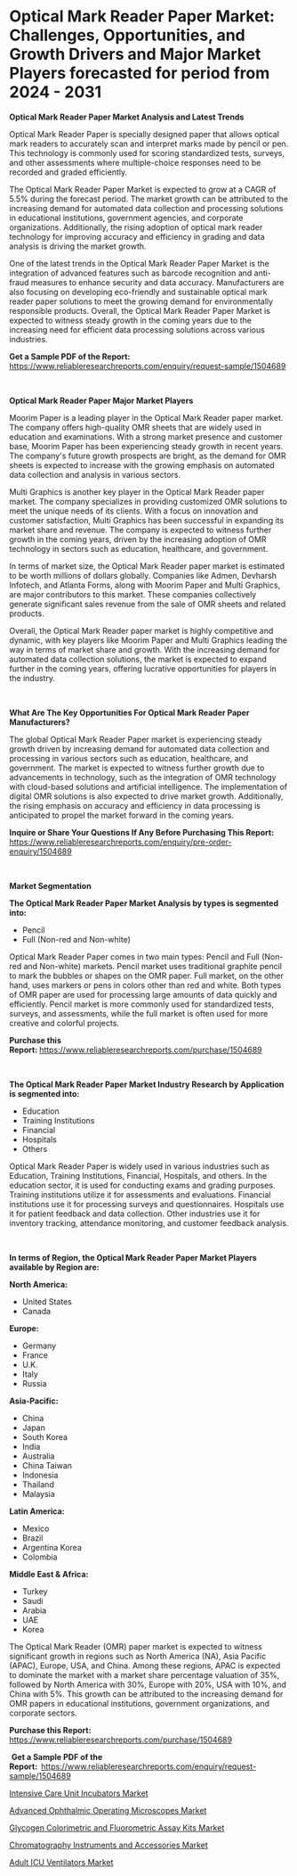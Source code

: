<p><h1>Optical Mark Reader Paper Market: Challenges, Opportunities, and Growth Drivers and Major Market Players forecasted for period from 2024 - 2031</h1></p><p><strong>Optical Mark Reader Paper Market Analysis and Latest Trends</strong></p>
<p><p>Optical Mark Reader Paper is specially designed paper that allows optical mark readers to accurately scan and interpret marks made by pencil or pen. This technology is commonly used for scoring standardized tests, surveys, and other assessments where multiple-choice responses need to be recorded and graded efficiently.</p><p>The Optical Mark Reader Paper Market is expected to grow at a CAGR of 5.5% during the forecast period. The market growth can be attributed to the increasing demand for automated data collection and processing solutions in educational institutions, government agencies, and corporate organizations. Additionally, the rising adoption of optical mark reader technology for improving accuracy and efficiency in grading and data analysis is driving the market growth.</p><p>One of the latest trends in the Optical Mark Reader Paper Market is the integration of advanced features such as barcode recognition and anti-fraud measures to enhance security and data accuracy. Manufacturers are also focusing on developing eco-friendly and sustainable optical mark reader paper solutions to meet the growing demand for environmentally responsible products. Overall, the Optical Mark Reader Paper Market is expected to witness steady growth in the coming years due to the increasing need for efficient data processing solutions across various industries.</p></p>
<p><strong>Get a Sample PDF of the Report:&nbsp;</strong> <a href="https://www.reliableresearchreports.com/enquiry/request-sample/1504689">https://www.reliableresearchreports.com/enquiry/request-sample/1504689</a></p>
<p>&nbsp;</p>
<p><strong>Optical Mark Reader Paper Major Market Players</strong></p>
<p><p>Moorim Paper is a leading player in the Optical Mark Reader paper market. The company offers high-quality OMR sheets that are widely used in education and examinations. With a strong market presence and customer base, Moorim Paper has been experiencing steady growth in recent years. The company's future growth prospects are bright, as the demand for OMR sheets is expected to increase with the growing emphasis on automated data collection and analysis in various sectors.</p><p>Multi Graphics is another key player in the Optical Mark Reader paper market. The company specializes in providing customized OMR solutions to meet the unique needs of its clients. With a focus on innovation and customer satisfaction, Multi Graphics has been successful in expanding its market share and revenue. The company is expected to witness further growth in the coming years, driven by the increasing adoption of OMR technology in sectors such as education, healthcare, and government.</p><p>In terms of market size, the Optical Mark Reader paper market is estimated to be worth millions of dollars globally. Companies like Admen, Devharsh Infotech, and Atlanta Forms, along with Moorim Paper and Multi Graphics, are major contributors to this market. These companies collectively generate significant sales revenue from the sale of OMR sheets and related products.</p><p>Overall, the Optical Mark Reader paper market is highly competitive and dynamic, with key players like Moorim Paper and Multi Graphics leading the way in terms of market share and growth. With the increasing demand for automated data collection solutions, the market is expected to expand further in the coming years, offering lucrative opportunities for players in the industry.</p></p>
<p>&nbsp;</p>
<p><strong>What Are The Key Opportunities For Optical Mark Reader Paper Manufacturers?</strong></p>
<p><p>The global Optical Mark Reader Paper market is experiencing steady growth driven by increasing demand for automated data collection and processing in various sectors such as education, healthcare, and government. The market is expected to witness further growth due to advancements in technology, such as the integration of OMR technology with cloud-based solutions and artificial intelligence. The implementation of digital OMR solutions is also expected to drive market growth. Additionally, the rising emphasis on accuracy and efficiency in data processing is anticipated to propel the market forward in the coming years.</p></p>
<p><strong>Inquire or Share Your Questions If Any Before Purchasing This Report:</strong> <a href="https://www.reliableresearchreports.com/enquiry/pre-order-enquiry/1504689">https://www.reliableresearchreports.com/enquiry/pre-order-enquiry/1504689</a></p>
<p>&nbsp;</p>
<p><strong>Market Segmentation</strong></p>
<p><strong>The Optical Mark Reader Paper Market Analysis by types is segmented into:</strong></p>
<p><ul><li>Pencil</li><li>Full (Non-red and Non-white)</li></ul></p>
<p><p>Optical Mark Reader Paper comes in two main types: Pencil and Full (Non-red and Non-white) markets. Pencil market uses traditional graphite pencil to mark the bubbles or shapes on the OMR paper. Full market, on the other hand, uses markers or pens in colors other than red and white. Both types of OMR paper are used for processing large amounts of data quickly and efficiently. Pencil market is more commonly used for standardized tests, surveys, and assessments, while the full market is often used for more creative and colorful projects.</p></p>
<p><strong>Purchase this Report:&nbsp;</strong><a href="https://www.reliableresearchreports.com/purchase/1504689">https://www.reliableresearchreports.com/purchase/1504689</a></p>
<p>&nbsp;</p>
<p><strong>The Optical Mark Reader Paper Market Industry Research by Application is segmented into:</strong></p>
<p><ul><li>Education</li><li>Training Institutions</li><li>Financial</li><li>Hospitals</li><li>Others</li></ul></p>
<p><p>Optical Mark Reader Paper is widely used in various industries such as Education, Training Institutions, Financial, Hospitals, and others. In the education sector, it is used for conducting exams and grading purposes. Training institutions utilize it for assessments and evaluations. Financial institutions use it for processing surveys and questionnaires. Hospitals use it for patient feedback and data collection. Other industries use it for inventory tracking, attendance monitoring, and customer feedback analysis.</p></p>
<p>&nbsp;</p>
<p><strong>In terms of Region, the Optical Mark Reader Paper Market Players available by Region are:</strong></p>
<p>
    <p> <strong> North America: </strong>
        <ul>
            <li>United States</li>
            <li>Canada</li>
        </ul>
        </p> 
    <p> <strong> Europe: </strong>
        <ul>
            <li>Germany</li>
            <li>France</li>
            <li>U.K.</li>
            <li>Italy</li>
            <li>Russia</li>
        </ul>
        </p> 
    <p> <strong> Asia-Pacific: </strong>
        <ul>
            <li>China</li>
            <li>Japan</li>
            <li>South Korea</li>
            <li>India</li>
            <li>Australia</li>
            <li>China Taiwan</li>
            <li>Indonesia</li>
            <li>Thailand</li>
            <li>Malaysia</li>
        </ul>
        </p> 
    <p> <strong> Latin America: </strong>
        <ul>
            <li>Mexico</li>
            <li>Brazil</li>
            <li>Argentina Korea</li>
            <li>Colombia</li>
        </ul>
        </p> 
    <p> <strong> Middle East & Africa: </strong>
        <ul>
            <li>Turkey</li>
            <li>Saudi</li>
            <li>Arabia</li>
            <li>UAE</li>
            <li>Korea</li>
        </ul>
    </p>
    </p>
<p><p>The Optical Mark Reader (OMR) paper market is expected to witness significant growth in regions such as North America (NA), Asia Pacific (APAC), Europe, USA, and China. Among these regions, APAC is expected to dominate the market with a market share percentage valuation of 35%, followed by North America with 30%, Europe with 20%, USA with 10%, and China with 5%. This growth can be attributed to the increasing demand for OMR papers in educational institutions, government organizations, and corporate sectors.</p></p>
<p><strong>Purchase this Report: </strong><a href="https://www.reliableresearchreports.com/purchase/1504689">https://www.reliableresearchreports.com/purchase/1504689</a></p>
<p>&nbsp;<strong>Get a Sample PDF of the Report:&nbsp;&nbsp;</strong><a href="https://www.reliableresearchreports.com/enquiry/request-sample/1504689">https://www.reliableresearchreports.com/enquiry/request-sample/1504689</a></p>
<p><strong></strong></p>
<p><p><a href="https://medium.com/@danmacdonald740/intensive-care-unit-incubators-market-report-reveals-the-latest-trends-and-growth-opportunities-of-b7a35198e042">Intensive Care Unit Incubators Market</a></p><p><a href="https://medium.com/p/dd15ae26b8b6/edit">Advanced Ophthalmic Operating Microscopes Market</a></p><p><a href="https://medium.com/@penelopeparsons766/glycogen-colorimetric-and-fluorometric-assay-kits-market-insights-into-market-cagr-market-trends-7e8b048e9157">Glycogen Colorimetric and Fluorometric Assay Kits Market</a></p><p><a href="https://medium.com/@penelopeparsons766/chromatography-instruments-and-accessories-market-size-cagr-trends-2024-2030-396b7a90c8cd">Chromatography Instruments and Accessories Market</a></p><p><a href="https://medium.com/@danmacdonald740/adult-icu-ventilators-market-trends-and-market-analysis-forecasted-for-period-2024-2031-2b79c36433b6">Adult ICU Ventilators Market</a></p></p>